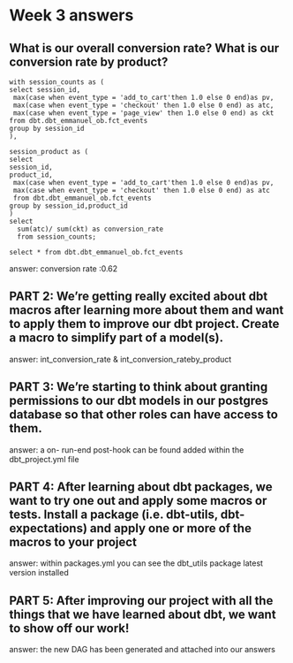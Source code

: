 # Week 3 answers
## What is our overall conversion rate? What is our conversion rate by product?
```
with session_counts as (
select session_id,
 max(case when event_type = 'add_to_cart'then 1.0 else 0 end)as pv,
 max(case when event_type = 'checkout' then 1.0 else 0 end) as atc,
 max(case when event_type = 'page_view' then 1.0 else 0 end) as ckt
from dbt.dbt_emmanuel_ob.fct_events
group by session_id
),

session_product as (
select 
session_id,
product_id,
 max(case when event_type = 'add_to_cart'then 1.0 else 0 end)as pv,
 max(case when event_type = 'checkout' then 1.0 else 0 end) as atc
 from dbt.dbt_emmanuel_ob.fct_events
group by session_id,product_id
)
select 
  sum(atc)/ sum(ckt) as conversion_rate
  from session_counts;

select * from dbt.dbt_emmanuel_ob.fct_events

```
answer: conversion rate :0.62

## PART 2: We’re getting really excited about dbt macros after learning more about them and want to apply them to improve our dbt project. Create a macro to simplify part of a model(s).
answer: int_conversion_rate & int_conversion_rateby_product

## PART 3: We’re starting to think about granting permissions to our dbt models in our postgres database so that other roles can have access to them.
answer: a  on- run-end post-hook can be found added within the dbt_project.yml file

## PART 4:  After learning about dbt packages, we want to try one out and apply some macros or tests. Install a package (i.e. dbt-utils, dbt-expectations) and apply one or more of the macros to your project
answer: within packages.yml you can see the dbt_utils package latest version installed

## PART 5: After improving our project with all the things that we have learned about dbt, we want to show off our work!

answer: the new DAG has been generated and attached into our answers
